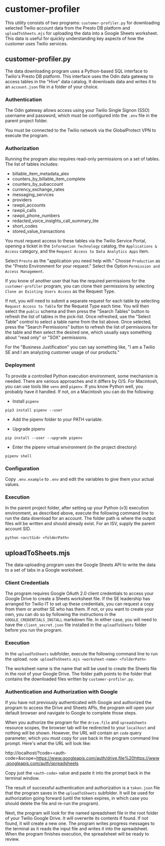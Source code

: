 # customer-profiler
This utility consists of two programs: `customer-profiler.py` for downloading selected Twilio account data from the Presto DB platform and `uploadToSheets.mjs` for uploading the data into a Google Sheets worksheet. This data is useful for quickly understanding key aspects of how the customer uses Twilio services.

## customer-profiler.py
The data downloading program uses a Python-based SQL interface to Twilio's Presto DB platform. This interface uses the Odin data gateway to access tables in the "Hive" data catalog. It downloads data and writes it to an `account.json` file in a folder of your choice.

### Authentication
The Odin gateway allows access using your Twilio Single Signon (SSO) username and password, which must be configured into the `.env` file in the parent project folder.

You must be connected to the Twilio network via the GlobalProtect VPN to execute the program.

### Authorization
Running the program also requires read-only permissions on a set of tables. The list of tables includes:
- billable_item_metadata_alex
- counters_by_billable_item_complete
- counters_by_subaccount
- currency_exchange_rates
- messaging_services
- providers
- rawpii_accounts
- rawpii_calls
- rawpii_phone_numbers
- redacted_voice_insights_call_summary_lite
- short_codes
- stored_value_transactions

You must request access to these tables via the Twilio Service Portal, opening a ticket in the `Information Technology` catalog, the `Applications & Access` category, and the `Request Access to Data Analytics Apps` item.

Select `Presto` as the "application you need help with." Choose `Production` as the "Presto Environment for your request." Select the Option `Permission and Access Management`.

If you know of another user that has the required permissions for the `customer-profiler` program, you can clone their permissions by selecting `Clone an Existing Users Access` as the Request Type.

If not, you will need to submit a separate request for each table by selecting `Request Access to Table` for the Request Type each time. You will then select the `public` schema and then press the "Search Tables" button to refresh the list of tables in the pick-list. Once refreshed, use the "Select Table" control to select a table name from the list above. Once selected, press the "Search Permissions" button to refresh the list of permissions for the table and then select the desired one, which usually says something about "read only" or "SOX" permissions. 

For the "Business Justification" you can say something like, "I am a Twilio SE and I am analyzing customer usage of our products."

### Deployment
To provide a controlled Python execution environment, some mechanism is needed. There are various approaches and it differs by O/S. For Macintosh, you can use tools like `venv` and `pipenv`. If you know Python well, you probably have it handled. If not, on a Macintosh you can do the following:

- Install `pipenv`
```
pip3 install pipenv --user
```

- Add the pipenv folder to your PATH variable.

- Upgrade pipenv
```
pip install --user --upgrade pipenv
```

- Enter the pipenv virtual environment (in the project directory)
```
pipenv shell
```

### Configuration
Copy `.env.example` to `.env` and edit the variables to give them your actual values.

### Execution
In the parent project folder, after setting up your Python (v3) execution environment, as described above, execute the following command line to run the data download for an account. The folder path is where the output files will be written and should already exist. For an ISV, supply the parent account SID. 

`python <acctSid> <folderPath>`

## uploadToSheets.mjs
The data-uploading program uses the Google Sheets API to write the data to a set of tabs in a Google worksheet.

### Client Credentials
The program requires Google OAuth 2.0 client credentials to access your Google Drive to create a Sheets worksheet file. If the SE leadership has arranged for Twilio IT to set up these credentials, you can request a copy from them or another SE who has them. If not, or you want to create your own, you can do so by following the instructions in the `GOOGLE_CREDENTIALS_INSTALL` markdown file. In either case, you will need to have the `client_secret.json` file installed in the `uploadToSheets` folder before you run the program.

### Execution
In the `uploadToSheets` subfolder, execute the following command line to run the upload.
`node uploadToSheets.mjs <worksheet-name> <folderPath>`

The worksheet name is the name that will be used to create the Sheets file in the root of your Google Drive.
The folder path points to the folder that contains the downloaded files written by `customer-profiler.py`.

### Authentication and Authorization with Google
If you have not previously authenticated with Google and authorized the program to access the Drive and Sheets APIs, the program will open your default browser and navigate to Google to complete those steps.

When you authorize the program for the `drive.file` and `spreadsheets` resource scopes, the browser tab will be redirected to your `localhost` and nothing will be shown. However, the URL will contain an `code` query parameter, which you must copy for use back in the program command line prompt. Here's what the URL will look like:

http://localhost/?code=\<auth-code\>&scope=https://www.googleapis.com/auth/drive.file%20https://www.googleapis.com/auth/spreadsheets

Copy just the `<auth-code>` value and paste it into the prompt back in the terminal window.

The result of successful authentication and authorization is a `token.json` file that the program saves in the `uploadToSheets` subfolder. It will be used for authorization going forward (until the token expires, in which case you should delete the file and re-run the program).

Next, the program will look for the named spreadsheet file in the root folder of your Twilio Google Drive. It will overwrite its contents if found. If not found, it will create a new one. The program writes progress messages to the terminal as it reads the input file and writes it into the spreadsheet. When the program finishes execution, the spreadsheet will be ready to review.